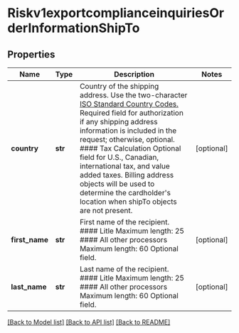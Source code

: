 # Riskv1exportcomplianceinquiriesOrderInformationShipTo

## Properties
Name | Type | Description | Notes
------------ | ------------- | ------------- | -------------
**country** | **str** | Country of the shipping address. Use the two-character [ISO Standard Country Codes.](http://apps.cybersource.com/library/documentation/sbc/quickref/countries_alpha_list.pdf)  Required field for authorization if any shipping address information is included in the request; otherwise, optional.  #### Tax Calculation Optional field for U.S., Canadian, international tax, and value added taxes. Billing address objects will be used to determine the cardholder&#39;s location when shipTo objects are not present.  | [optional] 
**first_name** | **str** | First name of the recipient.  #### Litle Maximum length: 25  #### All other processors Maximum length: 60  Optional field.  | [optional] 
**last_name** | **str** | Last name of the recipient.  #### Litle Maximum length: 25  #### All other processors Maximum length: 60  Optional field.  | [optional] 

[[Back to Model list]](../README.md#documentation-for-models) [[Back to API list]](../README.md#documentation-for-api-endpoints) [[Back to README]](../README.md)


